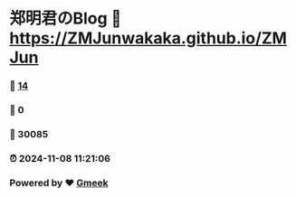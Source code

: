 # 郑明君のBlog :link: https://ZMJunwakaka.github.io/ZMJun 
### :page_facing_up: [14](https://ZMJunwakaka.github.io/ZMJun/tag.html) 
### :speech_balloon: 0 
### :hibiscus: 30085 
### :alarm_clock: 2024-11-08 11:21:06 
### Powered by :heart: [Gmeek](https://github.com/Meekdai/Gmeek)
